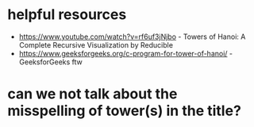 # helpful resources
 - https://www.youtube.com/watch?v=rf6uf3jNjbo - Towers of Hanoi: A Complete Recursive Visualization by Reducible
 - https://www.geeksforgeeks.org/c-program-for-tower-of-hanoi/ - GeeksforGeeks ftw

# can we not talk about the misspelling of tower(s) in the title?